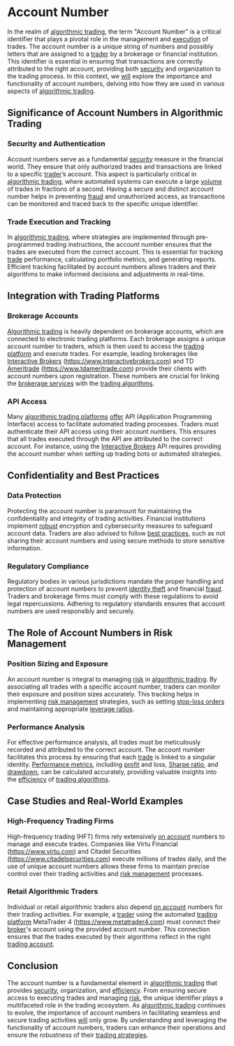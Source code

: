 # Account Number

In the realm of [algorithmic trading](../a/accountability.md), the term "Account Number" is a critical identifier that plays a pivotal role in the management and [execution](../e/execution.md) of trades. The account number is a unique string of numbers and possibly letters that are assigned to a [trader](../t/trader.md) by a brokerage or financial institution. This identifier is essential in ensuring that transactions are correctly attributed to the right account, providing both [security](../s/security.md) and organization to the trading process. In this context, we [will](../w/will.md) explore the importance and functionality of account numbers, delving into how they are used in various aspects of [algorithmic trading](../a/accountability.md).

## Significance of Account Numbers in Algorithmic Trading

### Security and Authentication

Account numbers serve as a fundamental [security](../s/security.md) measure in the financial world. They ensure that only authorized trades and transactions are linked to a specific [trader](../t/trader.md)’s account. This aspect is particularly critical in [algorithmic trading](../a/accountability.md), where automated systems can execute a large [volume](../v/volume.md) of trades in fractions of a second. Having a secure and distinct account number helps in preventing [fraud](../f/fraud.md) and unauthorized access, as transactions can be monitored and traced back to the specific unique identifier.

### Trade Execution and Tracking

In [algorithmic trading](../a/accountability.md), where strategies are implemented through pre-programmed trading instructions, the account number ensures that the trades are executed from the correct account. This is essential for tracking [trade](../t/trade.md) performance, calculating portfolio metrics, and generating reports. Efficient tracking facilitated by account numbers allows traders and their algorithms to make informed decisions and adjustments in real-time.

## Integration with Trading Platforms

### Brokerage Accounts

[Algorithmic trading](../a/accountability.md) is heavily dependent on brokerage accounts, which are connected to electronic trading platforms. Each brokerage assigns a unique account number to traders, which is then used to access the [trading platform](../t/trading_platform.md) and execute trades. For example, leading brokerages like [Interactive Brokers](../i/interactive_brokers.md) (https://www.interactivebrokers.com) and TD [Ameritrade](../a/ameritrade.md) (https://www.tdameritrade.com) provide their clients with account numbers upon registration. These numbers are crucial for linking the [brokerage services](../b/brokerage_services.md) with the [trading algorithms](../t/trading_algorithms.md).

### API Access

Many [algorithmic trading platforms](../a/algorithmic_trading_platforms.md) [offer](../o/offer.md) API (Application Programming Interface) access to facilitate automated trading processes. Traders must authenticate their API access using their account numbers. This ensures that all trades executed through the API are attributed to the correct account. For instance, using the [Interactive Brokers](../i/interactive_brokers.md) API requires providing the account number when setting up trading bots or automated strategies.

## Confidentiality and Best Practices

### Data Protection

Protecting the account number is paramount for maintaining the confidentiality and integrity of trading activities. Financial institutions implement [robust](../r/robust.md) encryption and cybersecurity measures to safeguard account data. Traders are also advised to follow [best practices](../b/best_practices.md), such as not sharing their account numbers and using secure methods to store sensitive information.

### Regulatory Compliance

Regulatory bodies in various jurisdictions mandate the proper handling and protection of account numbers to prevent [identity theft](../i/identity_theft.md) and financial [fraud](../f/fraud.md). Traders and brokerage firms must comply with these regulations to avoid legal repercussions. Adhering to regulatory standards ensures that account numbers are used responsibly and securely.

## The Role of Account Numbers in Risk Management

### Position Sizing and Exposure

An account number is integral to managing [risk](../r/risk.md) in [algorithmic trading](../a/accountability.md). By associating all trades with a specific account number, traders can monitor their exposure and position sizes accurately. This tracking helps in implementing [risk management](../r/risk_management.md) strategies, such as setting [stop-loss orders](../s/stop-loss_orders.md) and maintaining appropriate [leverage ratios](../l/leverage_ratios.md).

### Performance Analysis

For effective performance analysis, all trades must be meticulously recorded and attributed to the correct account. The account number facilitates this process by ensuring that each [trade](../t/trade.md) is linked to a singular identity. [Performance metrics](../p/performance_metrics.md), including [profit](../p/profit.md) and loss, [Sharpe ratio](../s/sharpe_ratio.md), and [drawdown](../d/drawdown.md), can be calculated accurately, providing valuable insights into the [efficiency](../e/efficiency.md) of [trading algorithms](../t/trading_algorithms.md).

## Case Studies and Real-World Examples

### High-Frequency Trading Firms

High-frequency trading (HFT) firms rely extensively [on account](../o/on_account.md) numbers to manage and execute trades. Companies like Virtu Financial (https://www.virtu.com) and Citadel Securities (https://www.citadelsecurities.com) execute millions of trades daily, and the use of unique account numbers allows these firms to maintain precise control over their trading activities and [risk management](../r/risk_management.md) processes.

### Retail Algorithmic Traders

Individual or retail algorithmic traders also depend [on account](../o/on_account.md) numbers for their trading activities. For example, a [trader](../t/trader.md) using the automated [trading platform](../t/trading_platform.md) MetaTrader 4 (https://www.metatrader4.com) must connect their [broker](../b/broker.md)'s account using the provided account number. This connection ensures that the trades executed by their algorithms reflect in the right [trading account](../t/trading_account.md).

## Conclusion

The account number is a fundamental element in [algorithmic trading](../a/accountability.md) that provides [security](../s/security.md), organization, and [efficiency](../e/efficiency.md). From ensuring secure access to executing trades and managing [risk](../r/risk.md), the unique identifier plays a multifaceted role in the trading ecosystem. As [algorithmic trading](../a/accountability.md) continues to evolve, the importance of account numbers in facilitating seamless and secure trading activities [will](../w/will.md) only grow. By understanding and leveraging the functionality of account numbers, traders can enhance their operations and ensure the robustness of their [trading strategies](../t/trading_strategies.md).